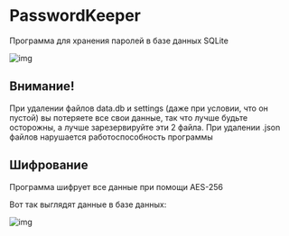 # PasswordKeeper
Программа для хранения паролей в базе данных SQLite


![img](https://i.ibb.co/5MCt1SV/image.png)
## Внимание!
При удалении файлов data.db и settings (даже при условии, что он пустой) вы потеряете все свои данные, так что лучше будьте осторожны, а лучше зарезервируйте эти 2 файла. При удалении .json файлов нарушается работоспособность программы

## Шифрование

Программа шифрует все данные при помощи AES-256

Вот так выглядят данные в базе данных:

![img](https://i.ibb.co/cJCqH1G/image.png) 




